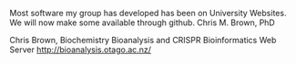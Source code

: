 Most software my group has developed has been on University Websites. We will now make some available through github.
Chris M. Brown, PhD

Chris Brown, Biochemistry
Bioanalysis and CRISPR Bioinformatics Web Server
http://bioanalysis.otago.ac.nz/

 
